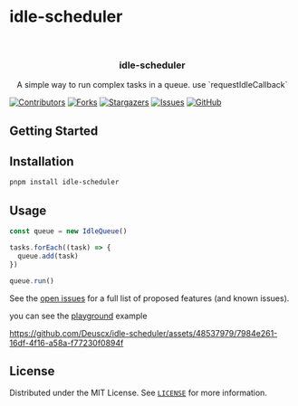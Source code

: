 # idle-scheduler

<!-- PROJECT LOGO -->
<br />
<div align="center">
  <a href="https://github.com/deuscx/idle-scheduler">
    <!-- <img src="" alt="Logo" width="80" height="80"-->
  </a>

  <h3 align="center">idle-scheduler</h3>

  <p align="center">
    A simple way to run complex tasks in a queue. use `requestIdleCallback`
  </p>
</div>

<!-- PROJECT SHIELDS -->
[![Contributors][contributors-shield]][contributors-url]
[![Forks][forks-shield]][forks-url]
[![Stargazers][stars-shield]][stars-url]
[![Issues][issues-shield]][issues-url]
[![GitHub][license-shield]][license-url]

<!-- ## Features -->

## Getting Started

<!-- ## Try it Online

link to demo or gif link-->

## Installation

```bash
pnpm install idle-scheduler
```

<!-- USAGE EXAMPLES -->
## Usage

```ts
const queue = new IdleQueue()

tasks.forEach((task) => {
  queue.add(task)
})

queue.run()
```

See the [open issues](https://github.com/deuscx/idle-scheduler/issues) for a full list of proposed features (and known issues).


you can see the [playground](./playground) example

https://github.com/Deuscx/idle-scheduler/assets/48537979/7984e261-16df-4f16-a58a-f77230f0894f


<!-- LICENSE -->
## License

Distributed under the MIT License. See [`LICENSE`](./LICENSE) for more information.

[contributors-shield]: https://img.shields.io/github/contributors/deuscx/idle-scheduler.svg?style=for-the-badge
[contributors-url]: https://github.com/deuscx/idle-scheduler/graphs/contributors
[forks-shield]: https://img.shields.io/github/forks/deuscx/idle-scheduler.svg?style=for-the-badge
[forks-url]: https://github.com/deuscx/idle-scheduler/network/members
[stars-shield]: https://img.shields.io/github/stars/deuscx/idle-scheduler.svg?style=for-the-badge
[stars-url]: https://github.com/deuscx/idle-scheduler/stargazers
[issues-shield]: https://img.shields.io/github/issues/deuscx/idle-scheduler.svg?style=for-the-badge
[issues-url]: https://github.com/deuscx/idle-scheduler/issues
[license-shield]: https://img.shields.io/github/license/deuscx/idle-scheduler?style=for-the-badge
[license-url]: https://github.com/deuscx/idle-scheduler/blob/master/LICENSE
